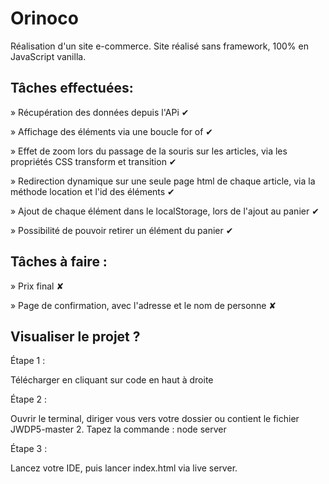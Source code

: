 # **Orinoco**

Réalisation d'un site e-commerce.
Site réalisé sans framework, 100% en JavaScript vanilla.

## Tâches effectuées: 

» Récupération des données depuis l'APi ✔

» Affichage des éléments via une boucle for of ✔

» Effet de zoom lors du passage de la souris sur les articles, via les propriétés CSS transform et transition ✔

» Redirection dynamique sur une seule page html de chaque article, via la méthode location et l'id des éléments ✔

» Ajout de chaque élément dans le localStorage, lors de l'ajout au panier ✔

» Possibilité de pouvoir retirer un élément du panier ✔

## Tâches à faire : 

» Prix final ✘

» Page de confirmation, avec l'adresse et le nom de personne ✘

## Visualiser le projet ?

Étape 1 :

Télécharger en cliquant sur code en haut à droite 

Étape 2 : 

Ouvrir le terminal, diriger vous vers votre dossier ou contient le fichier JWDP5-master 2.
Tapez la commande : node server

Étape 3 :

Lancez votre IDE, puis lancer index.html via live server. 
